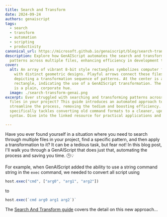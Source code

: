 ```yaml
---
title: Search and Transform
date: 2024-09-24
authors: genaiscript
tags:
  - search
  - transform
  - automation
  - scripting
  - productivity
canonical_url: https://microsoft.github.io/genaiscript/blog/search-transform-genai
description: Explore how GenAIScript automates the search and transformation of
  patterns across multiple files, enhancing efficiency in development tasks.
cover:
  alt: An array of vibrant 8-bit style rectangles symbolizes computer files, each
    with distinct geometric designs. Playful arrows connect these files,
    depicting a transformation sequence of patterns. At the center is a detailed
    rectangle, indicating the use of a GenAIScript transformation. The backdrop
    is a plain, corporate hue.
  image: ./search-transform-genai.png
excerpt: Ever struggled with searching and transforming patterns across multiple
  files in your project? This guide introduces an automated approach to
  streamline the process, removing the tedium and boosting efficiency. It
  specifically tackles converting old command formats to a cleaner, updated
  syntax. Dive into the linked resource for practical applications and insights.

---
```


Have you ever found yourself in a situation where you need to search through multiple files in your project, find a specific pattern, and then apply a transformation to it? It can be a tedious task, but fear not! In this blog post, I'll walk you through a GenAIScript that does just that, automating the process and saving you time. 🕒💡

For example, when GenAIScript added the ability to use a string command string in
the `exec` command, we needed to convert all script using

```js
host.exec("cmd", ["arg0", "arg1", "arg2"])
```

to

```js
host.exec(`cmd arg0 arg1 arg2`)`
```

The [Search And Transform guide](/genaiscript/guides/search-and-transform) covers the detail on this new approach...
